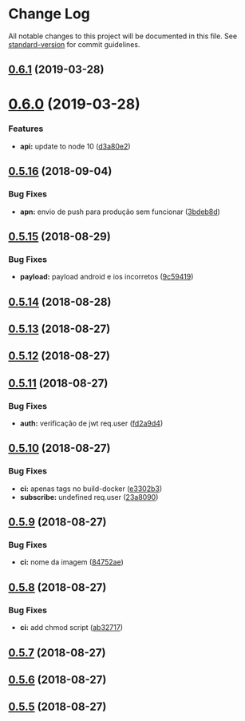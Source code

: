 # Change Log

All notable changes to this project will be documented in this file. See [standard-version](https://github.com/conventional-changelog/standard-version) for commit guidelines.

<a name="0.6.1"></a>
## [0.6.1](https://github.com/prodest/node-pushserver/compare/v0.6.0...v0.6.1) (2019-03-28)



<a name="0.6.0"></a>
# [0.6.0](https://github.com/prodest/node-pushserver/compare/v0.5.16...v0.6.0) (2019-03-28)


### Features

* **api:** update to node 10 ([d3a80e2](https://github.com/prodest/node-pushserver/commit/d3a80e2))



<a name="0.5.16"></a>
## [0.5.16](https://github.com/prodest/node-pushserver/compare/v0.5.15...v0.5.16) (2018-09-04)


### Bug Fixes

* **apn:** envio de push para produção sem funcionar ([3bdeb8d](https://github.com/prodest/node-pushserver/commit/3bdeb8d))



<a name="0.5.15"></a>
## [0.5.15](https://github.com/prodest/node-pushserver/compare/v0.5.14...v0.5.15) (2018-08-29)


### Bug Fixes

* **payload:** payload android e ios incorretos ([9c59419](https://github.com/prodest/node-pushserver/commit/9c59419))



<a name="0.5.14"></a>
## [0.5.14](https://github.com/prodest/node-pushserver/compare/v0.5.13...v0.5.14) (2018-08-28)



<a name="0.5.13"></a>
## [0.5.13](https://github.com/prodest/node-pushserver/compare/v0.5.12...v0.5.13) (2018-08-27)



<a name="0.5.12"></a>
## [0.5.12](https://github.com/prodest/node-pushserver/compare/v0.5.11...v0.5.12) (2018-08-27)



<a name="0.5.11"></a>
## [0.5.11](https://github.com/prodest/node-pushserver/compare/v0.5.10...v0.5.11) (2018-08-27)


### Bug Fixes

* **auth:** verificação de jwt req.user ([fd2a9d4](https://github.com/prodest/node-pushserver/commit/fd2a9d4))



<a name="0.5.10"></a>
## [0.5.10](https://github.com/prodest/node-pushserver/compare/v0.5.9...v0.5.10) (2018-08-27)


### Bug Fixes

* **ci:** apenas tags no build-docker ([e3302b3](https://github.com/prodest/node-pushserver/commit/e3302b3))
* **subscribe:** undefined req.user ([23a8090](https://github.com/prodest/node-pushserver/commit/23a8090))



<a name="0.5.9"></a>
## [0.5.9](https://github.com/prodest/node-pushserver/compare/v0.5.8...v0.5.9) (2018-08-27)


### Bug Fixes

* **ci:** nome da imagem ([84752ae](https://github.com/prodest/node-pushserver/commit/84752ae))



<a name="0.5.8"></a>
## [0.5.8](https://github.com/prodest/node-pushserver/compare/v0.5.7...v0.5.8) (2018-08-27)


### Bug Fixes

* **ci:** add chmod script ([ab32717](https://github.com/prodest/node-pushserver/commit/ab32717))



<a name="0.5.7"></a>
## [0.5.7](https://github.com/prodest/node-pushserver/compare/v0.5.6...v0.5.7) (2018-08-27)



<a name="0.5.6"></a>
## [0.5.6](https://github.com/prodest/node-pushserver/compare/v0.5.5...v0.5.6) (2018-08-27)



<a name="0.5.5"></a>
## [0.5.5](https://github.com/prodest/node-pushserver/compare/v0.1.0...v0.5.5) (2018-08-27)
